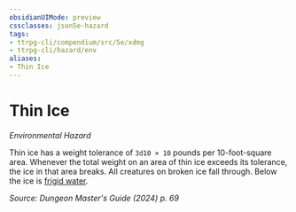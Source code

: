 ```yaml
---
obsidianUIMode: preview
cssclasses: json5e-hazard
tags:
- ttrpg-cli/compendium/src/5e/xdmg
- ttrpg-cli/hazard/env
aliases:
- Thin Ice
---
```

# Thin Ice
*Environmental Hazard*  

Thin ice has a weight tolerance of `3d10 × 10` pounds per 10-foot-square area. Whenever the total weight on an area of thin ice exceeds its tolerance, the ice in that area breaks. All creatures on broken ice fall through. Below the ice is [frigid water](Інструменти%20ДМ/CLI/traps-hazards/frigid-water-xdmg.md).

*Source: Dungeon Master's Guide (2024) p. 69*